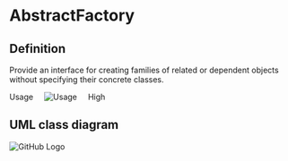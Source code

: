 # AbstractFactory

## Definition

Provide an interface for creating families of related or dependent objects without specifying their concrete classes.

Usage     ![Usage](../../../docs/Pictures/Usage5.png)     High

## UML class diagram

![GitHub Logo](../../../docs/Diagrams/UML/DesignPatterns/AbstractFactory.png)
